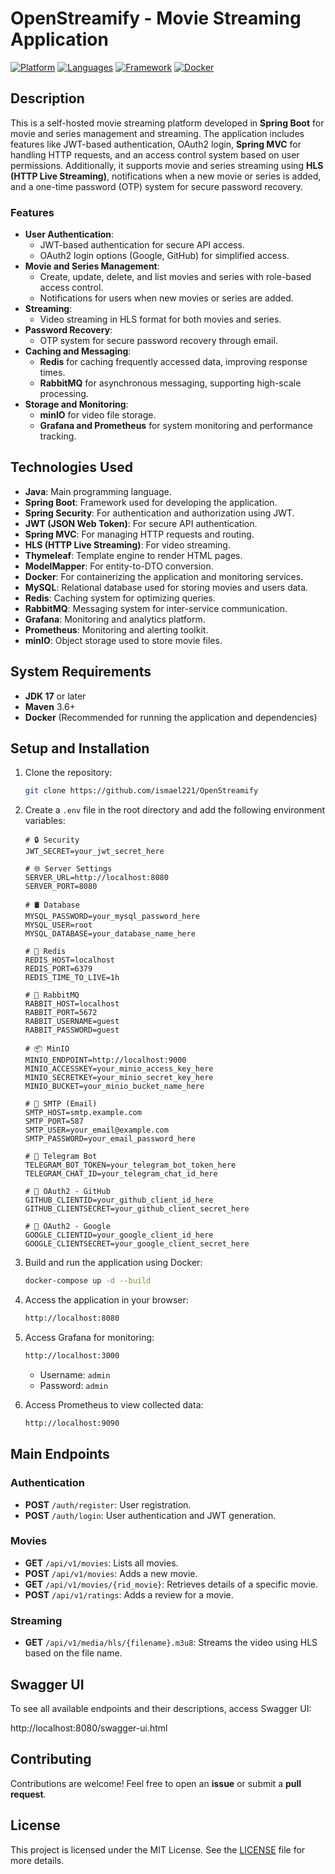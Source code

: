 # OpenStreamify - Movie Streaming Application

[![Platform](https://img.shields.io/badge/platform-Web-orange.svg)](https://spring.io/projects/spring-boot)
[![Languages](https://img.shields.io/badge/language-Java-orange.svg)](https://www.java.com/)
[![Framework](https://img.shields.io/badge/framework-Spring%20Boot-green.svg)](https://spring.io/projects/spring-boot)
[![Docker](https://img.shields.io/badge/Docker-compatible-blue.svg)](https://www.docker.com/)


## Description

This is a self-hosted movie streaming platform developed in **Spring Boot** for movie and series management and streaming. The application includes features like JWT-based authentication, OAuth2 login, **Spring MVC** for handling HTTP requests, and an access control system based on user permissions. Additionally, it supports movie and series streaming using **HLS (HTTP Live Streaming)**, notifications when a new movie or series is added, and a one-time password (OTP) system for secure password recovery.

### Features

- **User Authentication**:
    - JWT-based authentication for secure API access.
    - OAuth2 login options (Google, GitHub) for simplified access.
- **Movie and Series Management**:
    - Create, update, delete, and list movies and series with role-based access control.
    - Notifications for users when new movies or series are added.
- **Streaming**:
    - Video streaming in HLS format for both movies and series.
- **Password Recovery**:
    - OTP system for secure password recovery through email.
- **Caching and Messaging**:
    - **Redis** for caching frequently accessed data, improving response times.
    - **RabbitMQ** for asynchronous messaging, supporting high-scale processing.
- **Storage and Monitoring**:
    - **minIO** for video file storage.
    - **Grafana and Prometheus** for system monitoring and performance tracking.

## Technologies Used

- **Java**: Main programming language.
- **Spring Boot**: Framework used for developing the application.
- **Spring Security**: For authentication and authorization using JWT.
- **JWT (JSON Web Token)**: For secure API authentication.
- **Spring MVC**: For managing HTTP requests and routing.
- **HLS (HTTP Live Streaming)**: For video streaming.
- **Thymeleaf**: Template engine to render HTML pages.
- **ModelMapper**: For entity-to-DTO conversion.
- **Docker**: For containerizing the application and monitoring services.
- **MySQL**: Relational database used for storing movies and users data.
- **Redis**: Caching system for optimizing queries.
- **RabbitMQ**: Messaging system for inter-service communication.
- **Grafana**: Monitoring and analytics platform.
- **Prometheus**: Monitoring and alerting toolkit.
- **minIO**: Object storage used to store movie files.

## System Requirements

- **JDK 17** or later
- **Maven** 3.6+
- **Docker** (Recommended for running the application and dependencies)

## Setup and Installation

1. Clone the repository:
   ```bash
   git clone https://github.com/ismael221/OpenStreamify
   ```

2. Create a `.env` file in the root directory and add the following environment variables:

   ```env
   # 🔒 Security
   JWT_SECRET=your_jwt_secret_here
   
   # 🌐 Server Settings
   SERVER_URL=http://localhost:8080
   SERVER_PORT=8080
   
   # 🛢️ Database
   MYSQL_PASSWORD=your_mysql_password_here
   MYSQL_USER=root
   MYSQL_DATABASE=your_database_name_here
   
   # 🔴 Redis
   REDIS_HOST=localhost
   REDIS_PORT=6379
   REDIS_TIME_TO_LIVE=1h
   
   # 🐇 RabbitMQ
   RABBIT_HOST=localhost
   RABBIT_PORT=5672
   RABBIT_USERNAME=guest
   RABBIT_PASSWORD=guest
   
   # 📦 MinIO
   MINIO_ENDPOINT=http://localhost:9000
   MINIO_ACCESSKEY=your_minio_access_key_here
   MINIO_SECRETKEY=your_minio_secret_key_here
   MINIO_BUCKET=your_minio_bucket_name_here
   
   # 📧 SMTP (Email)
   SMTP_HOST=smtp.example.com
   SMTP_PORT=587
   SMTP_USER=your_email@example.com
   SMTP_PASSWORD=your_email_password_here
   
   # 📢 Telegram Bot
   TELEGRAM_BOT_TOKEN=your_telegram_bot_token_here
   TELEGRAM_CHAT_ID=your_telegram_chat_id_here
   
   # 🔑 OAuth2 - GitHub
   GITHUB_CLIENTID=your_github_client_id_here
   GITHUB_CLIENTSECRET=your_github_client_secret_here
   
   # 🔑 OAuth2 - Google
   GOOGLE_CLIENTID=your_google_client_id_here
   GOOGLE_CLIENTSECRET=your_google_client_secret_here
   ```

3. Build and run the application using Docker:
   ```bash
   docker-compose up -d --build
   ```

4. Access the application in your browser:
   ```bash
   http://localhost:8080
   ```

5. Access Grafana for monitoring:
   ```bash
   http://localhost:3000
   ```
    - Username: `admin`
    - Password: `admin`

6. Access Prometheus to view collected data:
   ```bash
   http://localhost:9090
   ```

## Main Endpoints

### Authentication

- **POST** `/auth/register`: User registration.
- **POST** `/auth/login`: User authentication and JWT generation.

### Movies

- **GET** `/api/v1/movies`: Lists all movies.
- **POST** `/api/v1/movies`: Adds a new movie.
- **GET** `/api/v1/movies/{rid_movie}`: Retrieves details of a specific movie.
- **POST** `/api/v1/ratings`: Adds a review for a movie.

### Streaming

- **GET** `/api/v1/media/hls/{filename}.m3u8`: Streams the video using HLS based on the file name.

## Swagger UI

To see all available endpoints and their descriptions, access Swagger UI:

http://localhost:8080/swagger-ui.html

## Contributing

Contributions are welcome! Feel free to open an **issue** or submit a **pull request**.

## License

This project is licensed under the MIT License. See the [LICENSE](./LICENSE) file for more details.

